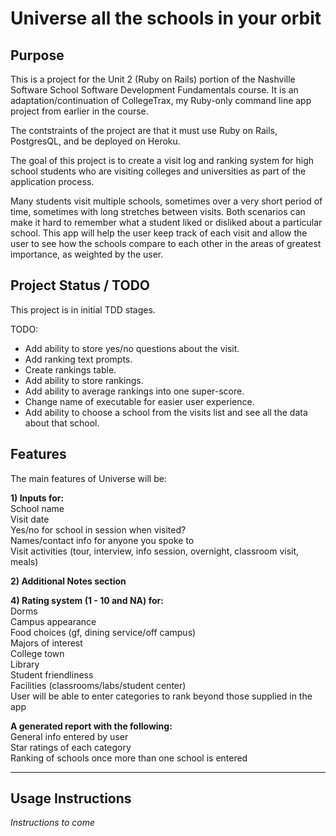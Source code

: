 Universe
all the schools in your orbit
=====================


Purpose
-------

This is a project for the Unit 2 (Ruby on Rails) portion of the Nashville Software School Software Development Fundamentals course. It is an adaptation/continuation of CollegeTrax, my Ruby-only command line app project from earlier in the course.

The contstraints of the project are that it must use Ruby on Rails, PostgresQL, and be deployed on Heroku.

The goal of this project is to create a visit log and ranking system for high school students who are visiting colleges and universities as part of the application process.

Many students visit multiple schools, sometimes over a very short period of time, sometimes with long stretches between visits. Both scenarios can make it hard to remember what a student liked or disliked about a particular school. This app will help the user keep track of each visit and allow the user to see how the schools compare to each other in the areas of greatest importance, as weighted by the user.

Project Status / TODO
---------------------
This project is in initial TDD stages.

TODO:
<ul>
  <li> Add ability to store yes/no questions about the visit.</li>
  <li> Add ranking text prompts.</li>
  <li> Create rankings table.</li>
  <li> Add ability to store rankings.</li>
  <li> Add ability to average rankings into one super-score.</li>
  <li> Change name of executable for easier user experience.</li>
  <li> Add ability to choose a school from the visits list and see all the data about that school.</li>
</ul>


Features
--------
The main features of Universe will be:

**1) Inputs for:<br>**
  School name<br>
  Visit date<br>
  Yes/no for school in session when visited?<br>
  Names/contact info for anyone you spoke to<br>
  Visit activities (tour, interview, info session, overnight, classroom visit, meals)

**2) Additional Notes section**

**4) Rating system (1 - 10 and NA) for:<br>**
Dorms<br>
Campus appearance<br>
Food choices
  (gf, dining service/off campus)<br>
Majors of interest<br>
College town<br>
Library<br>
Student friendliness<br>
Facilities (classrooms/labs/student center)<br>
User will be able to enter categories to rank beyond those supplied in the app

**A generated report with the following:**<br>
General info entered by user<br>
Star ratings of each category<br>
Ranking of schools once more than one school is entered

------------------
Usage Instructions
------------------
*Instructions to come*
